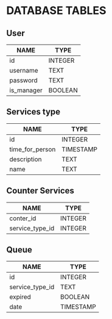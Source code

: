 # DATABASE TABLES

## User
|NAME|TYPE|
|---|---|
|id|INTEGER|
|username|TEXT|
|password|TEXT|
|is_manager|BOOLEAN|

## Services type
|NAME|TYPE|
|---|---|
|id|INTEGER|
|time_for_person|TIMESTAMP|
|description|TEXT|
|name|TEXT|

## Counter Services 
|NAME|TYPE|
|---|---|
|conter_id|INTEGER|
|service_type_id|INTEGER|

## Queue
|NAME|TYPE|
|---|---|
|id|INTEGER|
|service_type_id|TEXT|
|expired|BOOLEAN|
|date|TIMESTAMP|

